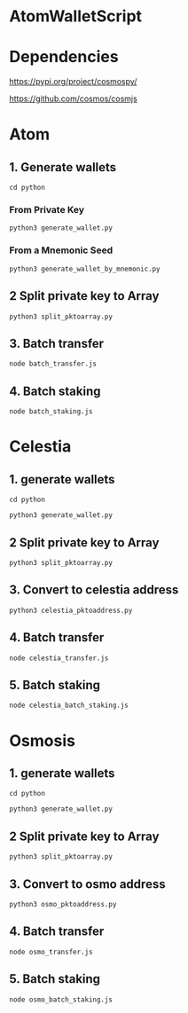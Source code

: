 # AtomWalletScript

# Dependencies
https://pypi.org/project/cosmospy/

https://github.com/cosmos/cosmjs

# Atom
## 1. Generate wallets

`cd python`

### From Private Key
`python3 generate_wallet.py`

### From a Mnemonic Seed
`python3 generate_wallet_by_mnemonic.py`


## 2 Split private key to Array
`python3 split_pktoarray.py`


## 3. Batch transfer
`node batch_transfer.js`


## 4. Batch staking
`node batch_staking.js`


# Celestia

## 1. generate wallets

`cd python`

`python3 generate_wallet.py`

## 2 Split private key to Array
`python3 split_pktoarray.py`

## 3. Convert to celestia address
`python3 celestia_pktoaddress.py`

## 4. Batch transfer
`node celestia_transfer.js`


## 5. Batch staking
`node celestia_batch_staking.js`


# Osmosis

## 1. generate wallets

`cd python`

`python3 generate_wallet.py`

## 2 Split private key to Array
`python3 split_pktoarray.py`

## 3. Convert to osmo address
`python3 osmo_pktoaddress.py`

## 4. Batch transfer
`node osmo_transfer.js`


## 5. Batch staking
`node osmo_batch_staking.js`


